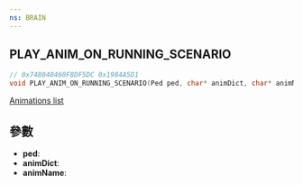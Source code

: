 ```yaml
---
ns: BRAIN
---
```

## PLAY_ANIM_ON_RUNNING_SCENARIO

```c
// 0x748040460F8DF5DC 0x1984A5D1
void PLAY_ANIM_ON_RUNNING_SCENARIO(Ped ped, char* animDict, char* animName);
```

[Animations list](https://alexguirre.github.io/animations-list/)

## 參數
* **ped**: 
* **animDict**: 
* **animName**: 

